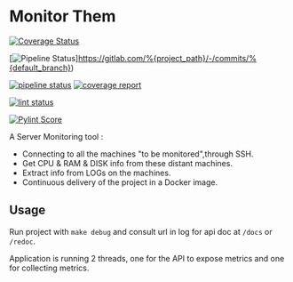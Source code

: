 # Monitor Them
[![Coverage Status](https://devops.telecomste.fr:5050/printerfaceadmin/2024-25/group1/printerface/badges/main/coverage.svg)](https://devops.telecomste.fr:5050/printerfaceadmin/2024-25/group1/printerface/-/jobs?scope=success&name=coverage)

[![Pipeline Status](https://gitlab.com/%{project_path}/badges/%{default_branch}/pipeline.svg)]https://gitlab.com/%{project_path}/-/commits/%{default_branch})

[![pipeline status](https://devops.telecomste.fr/printerfaceadmin/2024-25/group1/printerface/badges/main/pipeline.svg)](https://devops.telecomste.fr/printerfaceadmin/2024-25/group1/printerface/-/pipelines?page=1&scope=all&ref=main)
[![coverage report](https://devops.telecomste.fr/printerfaceadmin/2024-25/group1/printerface/badges/main/coverage.svg)](https://devops.telecomste.fr/printerfaceadmin/2024-25/group1/printerface/-/commits/main)

[![lint status](https://devops.telecomste.fr/printerfaceadmin/2024-25/group1/printerface/badges/main/lint.svg)](https://devops.telecomste.fr/printerfaceadmin/2024-25/group1/printerface/-/pipelines?page=1&scope=all&ref=main)

[![Pylint Score](https://devops.telecomste.fr:5050/printerfaceadmin/2024-25/group1/printerface/-/jobs/artifacts/main/raw/pylint.svg?job=lint)](https://devops.telecomste.fr:5050/printerfaceadmin/2024-25/group1/printerface/-/commits/main)

A Server Monitoring tool :
* Connecting to all the machines "to be monitored",through SSH.
* Get CPU & RAM & DISK info from these distant machines.
* Extract info from LOGs on the machines.
* Continuous delivery of the project in a Docker image.

## Usage

Run project with `make debug` and consult url in log for api doc at `/docs` or `/redoc`.

Application is running 2 threads, one for the API to expose metrics and one for collecting metrics.
